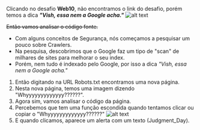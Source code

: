 Clicando no desafio **Web10**, não encontramos o link do desafio, porém temos a dica ***"Vish, essa nem a Google acha."***
![alt text](https://raw.githubusercontent.com/insidersec/ctf_writeups/master/img/web10.png)

~~Então vamos analisar o código fonte.~~
- Com alguns conceitos de Segurança, nós começamos a pesquisar um pouco sobre Crawlers.
- Na pesquisa, descobrimos que o Google faz um tipo de "scan" de milhares de sites para melhorar o seu index.
- Porém, nem tudo é indexado pelo Google, por isso a dica *"Vish, essa nem a Google acha."*
1. Então digitando na URL Robots.txt encontramos uma nova página.
2. Nesta nova página, temos uma imagem dizendo "Whyyyyyyyyyyyyy??????".
3. Agora sim, vamos analisar o código da página.
4. Percebemos que tem uma função escondida quando tentamos clicar ou copiar o "Whyyyyyyyyyyyyy??????"
![alt text](https://raw.githubusercontent.com/insidersec/ctf_writeups/master/img/web10-1.png)
5. E quando clicamos, aparece um alerta com um texto (Judgment_Day).
